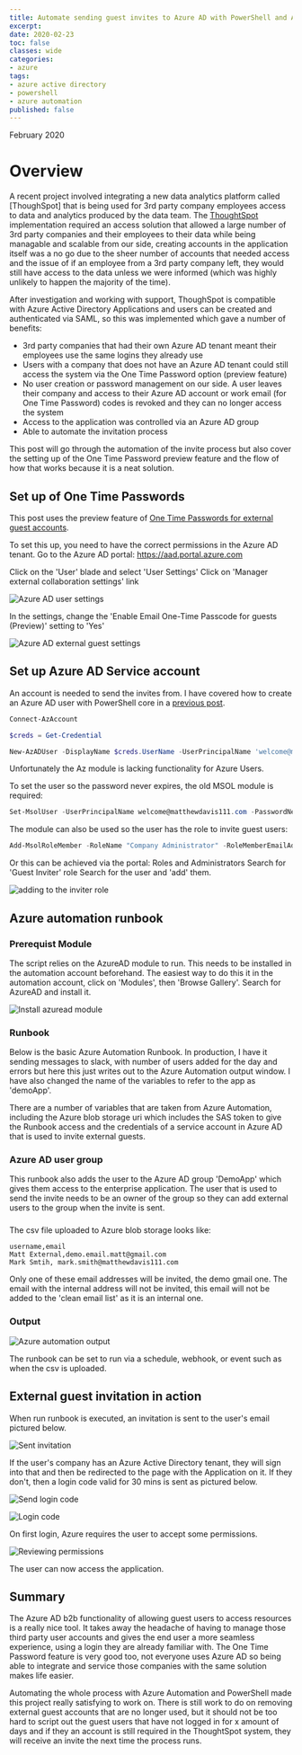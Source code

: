 ```yaml
---
title: Automate sending guest invites to Azure AD with PowerShell and Azure automation
excerpt:
date: 2020-02-23
toc: false
classes: wide
categories:
- azure
tags:
- azure active directory
- powershell
- azure automation
published: false
---
```

February 2020

# Overview

A recent project involved integrating a new data analytics platform called [ThoughSpot] that is being used for 3rd party company employees access to data and analytics produced by the data team. The [ThoughtSpot] implementation required an access solution that allowed a large number of 3rd party companies and their employees to their data while being managable and scalable from our side, creating accounts in the application itself was a no go due to the sheer number of accounts that needed access and the issue of if an employee from a 3rd party company left, they would still have access to the data unless we were informed (which was highly unlikely to happen the majority of the time).

After investigation and working with support, ThoughSpot is compatible with Azure Active Directory Applications and users can be created and authenticated via SAML, so this was implemented which gave a number of benefits:

* 3rd party companies that had their own Azure AD tenant meant their employees use the same logins they already use
* Users with a company that does not have an Azure AD tenant could still access the system via the One Time Password option (preview feature)
* No user creation or password management on our side. A user leaves their company and access to their Azure AD account or work email (for One Time Password) codes is revoked and they can no longer access the system
* Access to the application was controlled via an Azure AD group
* Able to automate the invitation process

This post will go through the automation of the invite process but also cover the setting up of the One Time Password preview feature and the flow of how that works because it is a neat solution.

## Set up of One Time Passwords

This post uses the preview feature of [One Time Passwords for external guest accounts].

To set this up, you need to have the correct permissions in the Azure AD tenant. Go to the Azure AD portal: https://aad.portal.azure.com

Click on the 'User' blade and select 'User Settings'
Click on 'Manager external collaboration settings' link

![Azure AD user settings](/images/azuread-guest-invite/user-settings.png)

In the settings, change the 'Enable Email One-Time Passcode for guests (Preview)' setting to 'Yes'

![Azure AD external guest settings](/images/azuread-guest-invite/external-settings.png)

## Set up Azure AD Service account

An account is needed to send the invites from. I have covered how to create an Azure AD user with PowerShell core in a [previous post].

```powershell
Connect-AzAccount

$creds = Get-Credential

New-AzADUser -DisplayName $creds.UserName -UserPrincipalName 'welcome@matthewdavis111.com' -MailNickname $creds.UserName -Password $creds.Password -ForceChangePasswordNextLogin:$false
```

Unfortunately the Az module is lacking functionality for Azure Users.

To set the user so the password never expires, the old MSOL module is required:

```powershell
Set-MsolUser -UserPrincipalName welcome@matthewdavis111.com -PasswordNeverExpires $true
```

The module can also be used so the user has the role to invite guest users:

```powershell
Add-MsolRoleMember -RoleName "Company Administrator" -RoleMemberEmailAddress "welcome@matthewdavis111.com"
```

Or this can be achieved via the portal:
Roles and Administrators
Search for 'Guest Inviter' role
Search for the user and 'add' them.

![adding to the inviter role](/images/azuread-guest-invite/inviter-role.png)

## Azure automation runbook

### Prerequist Module

The script relies on the AzureAD module to run. This needs to be installed in the automation account beforehand.
The easiest way to do this it in the automation account, click on 'Modules', then 'Browse Gallery'. Search for AzureAD and install it.

![Install azuread module](/images/azuread-guest-invite/azuread-module.png)

### Runbook

Below is the basic Azure Automation Runbook. In production, I have it sending messages to slack, with number of users added for the day and errors but here this just writes out to the Azure Automation output window. I have also changed the name of the variables to refer to the app as 'demoApp'.

<script src="https://gist.github.com/MatthewJDavis/7b6b5be967628d7a97d4c4dd239bd732.js"></script>

There are a number of variables that are taken from Azure Automation, including the Azure blob storage uri which includes the SAS token to give the Runbook access and the credentials of a service account in Azure AD that is used to invite external guests.

### Azure AD user group

This runbook also adds the user to the Azure AD group 'DemoApp' which gives them access to the enterprise application. The user that is used to send the invite needs to be an owner of the group so they can add external users to the group when the invite is sent.

###

The csv file uploaded to Azure blob storage looks like:

```csv
username,email
Matt External,demo.email.matt@gmail.com
Mark Smtih, mark.smith@matthewdavis111.com
```

Only one of these email addresses will be invited, the demo gmail one. The email with the internal address will not be invited, this email will not be added to the 'clean email list' as it is an internal one.

### Output

![Azure automation output](/images/azuread-guest-invite/output.png)

The runbook can be set to run via a schedule, webhook, or event such as when the csv is uploaded.

## External guest invitation in action

When run runbook is executed, an invitation is sent to the user's email pictured below.

![Sent invitation](/images/azuread-guest-invite/invitation.png)

If the user's company has an Azure Active Directory tenant, they will sign into that and then be redirected to the page with the Application on it.
If they don't, then a login code valid for 30 mins is sent as pictured below.

![Send login code](/images/azuread-guest-invite/send-code.png)

![Login code](/images/azuread-guest-invite/sent-code.png)

On first login, Azure requires the user to accept some permissions.

![Reviewing permissions](/images/azuread-guest-invite/permissions.png)

The user can now access the application.

## Summary

The Azure AD b2b functionality of allowing guest users to access resources is a really nice tool. It takes away the headache of having to manage those third party user accounts and gives the end user a more seamless experience, using a login they are already familiar with. The One Time Password feature is very good too, not everyone uses Azure AD so being able to integrate and service those companies with the same solution makes life easier.

Automating the whole process with Azure Automation and PowerShell made this project really satisfying to work on. There is still work to do on removing external guest accounts that are no longer used, but it should not be too hard to script out the guest users that have not logged in for x amount of days and if they an account is still required in the ThoughtSpot system, they will receive an invite the next time the process runs.

[One Time Passwords for external guest accounts]: https://docs.microsoft.com/en-us/azure/active-directory/b2b/one-time-passcode
[ThoughtSpot]: https://www.thoughtspot.com/
[previous post]: https://matthewdavis111.com/powershell/manage-azure-ad-powershell-core/